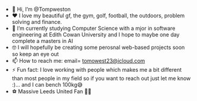 - 👋 Hi, I’m @Tompweston
- ❤️ I love my beautiful gf, the gym, golf, football, the outdoors, problem solving and finance. 
- 🌱 I’m currently studying Computer Science with a mjor in software engineering at Edith Cowan University and I hope to maybe one day complete a masters in AI
- 🤓 I will hopefully be creating some perosnal web-based projects soon so keep an eye out
- 📫 How to reach me: email= tomowest23@icloud.com 
- ⚡ Fun fact: I love working with people which makes me a bit different than most people in my field so if you want to reach out just let me know :)... and I can bench 100kg😅
- ⚽️ Massive Leeds United Fan 💛💙
<!---
Tompweston/Tompweston is a ✨ special ✨ repository because its `README.md` (this file) appears on your GitHub profile.
You can click the Preview link to take a look at your changes.
--->
